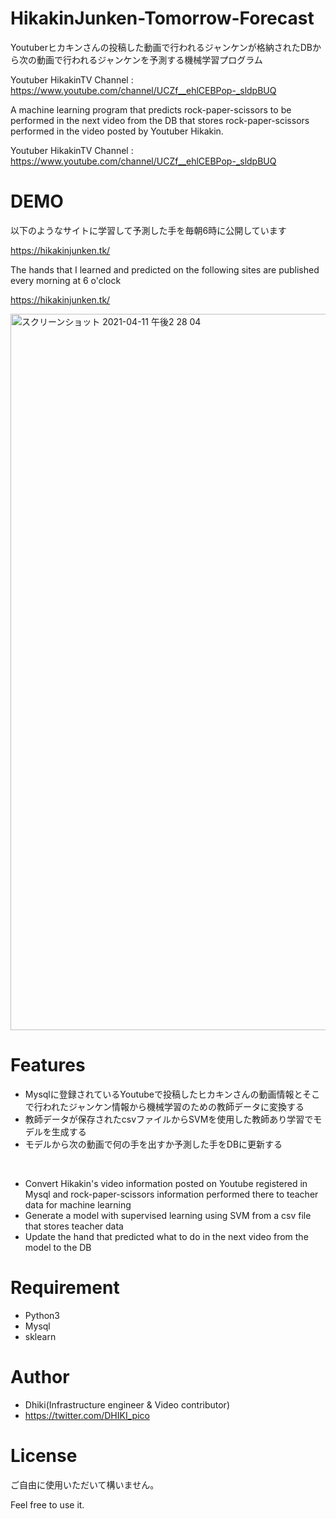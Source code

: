 # HikakinJunken-Tomorrow-Forecast

Youtuberヒカキンさんの投稿した動画で行われるジャンケンが格納されたDBから次の動画で行われるジャンケンを予測する機械学習プログラム

Youtuber HikakinTV Channel : https://www.youtube.com/channel/UCZf__ehlCEBPop-_sldpBUQ

A machine learning program that predicts rock-paper-scissors to be performed in the next video from the DB that stores rock-paper-scissors performed in the video posted by Youtuber Hikakin.

Youtuber HikakinTV Channel : https://www.youtube.com/channel/UCZf__ehlCEBPop-_sldpBUQ

# DEMO
以下のようなサイトに学習して予測した手を毎朝6時に公開しています

https://hikakinjunken.tk/

The hands that I learned and predicted on the following sites are published every morning at 6 o'clock

https://hikakinjunken.tk/


<img width="1146" alt="スクリーンショット 2021-04-11 午後2 28 04" src="https://user-images.githubusercontent.com/12876144/114293575-32bd2b80-9ad2-11eb-92f2-28266c17b82c.png">

# Features
- Mysqlに登録されているYoutubeで投稿したヒカキンさんの動画情報とそこで行われたジャンケン情報から機械学習のための教師データに変換する
- 教師データが保存されたcsvファイルからSVMを使用した教師あり学習でモデルを生成する
- モデルから次の動画で何の手を出すか予測した手をDBに更新する
<br>

- Convert Hikakin's video information posted on Youtube registered in Mysql and rock-paper-scissors information performed there to teacher data for machine learning
- Generate a model with supervised learning using SVM from a csv file that stores teacher data
- Update the hand that predicted what to do in the next video from the model to the DB

# Requirement
* Python3
* Mysql
* sklearn


# Author
* Dhiki(Infrastructure engineer & Video contributor)
* https://twitter.com/DHIKI_pico


# License
ご自由に使用いただいて構いません。

Feel free to use it.
